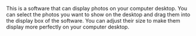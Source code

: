 This is a software that can display photos on your computer desktop. You can select the photos you want to show on the desktop and drag them into the display box of the software. You can adjust their size to make them display more perfectly on your computer desktop.
